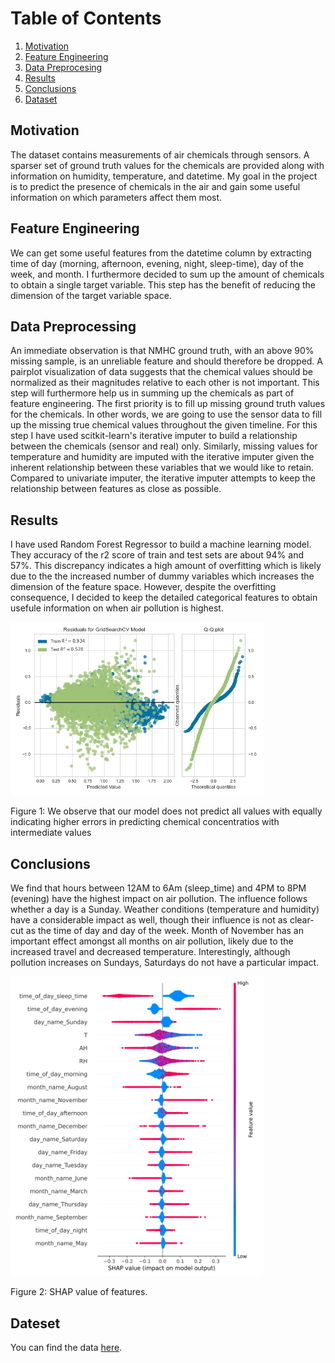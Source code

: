 # Table of Contents
1. [Motivation](#motivation)
2. [Feature Engineering](#feature_engineering)
3. [Data Preprocesing](#data_preprocessing)
4. [Results](#results)
5. [Conclusions](#conclusions)
6. [Dataset](#dataset)

## Motivation <a name="motivation"></a>
The dataset contains measurements of air chemicals through sensors. A sparser set of ground truth
values for the chemicals are provided along with information on humidity, temperature, and datetime.
My goal in the project is to predict the presence of chemicals in the air and gain some useful information on
which parameters affect them most.
  
## Feature Engineering <a name="feature_engineering"></a>
We can get some useful features from the datetime column by extracting time of day (morning, afternoon, evening, 
night, sleep-time), day of the week, and month. I furthermore decided to sum up the amount of chemicals to obtain
a single target variable. This step has the benefit of reducing the dimension of the target variable space.  

## Data Preprocessing <a name="data_preprocessing"></a>
An immediate observation is that NMHC ground truth, with an above 90% missing sample, is an unreliable feature and should therefore be dropped.
A pairplot visualization of data suggests that the chemical values should be normalized as their magnitudes relative to each other is not important.
This step will furthermore help us in summing up the chemicals as part of feature engineering.
The first priority is to fill up missing ground truth values for the chemicals. In other words, 
we are going to use the sensor data to fill up the missing true chemical values throughout the given timeline.
For this step I have used scitkit-learn's iterative imputer to build a relationship between the chemicals (sensor and real) only. Similarly, missing
values for temperature and humidity are imputed with the iterative imputer given the inherent relationship between these variables that we 
would like to retain. Compared to univariate imputer, the iterative imputer attempts to keep the relationship between features 
as close as possible.

## Results <a name="results"></a>
I have used Random Forest Regressor to build a machine learning model. They accuracy of the r2 score of train and test
sets are about 94% and 57%. This discrepancy indicates a high amount of overfitting which is likely due to the
the increased number of dummy variables which increases the dimension of the feature space. However, despite the overfitting consequence,
I decided to keep the detailed categorical features to obtain usefule information on when air pollution is highest. 


<img src="./plots/residual_analysis.png " width="80%"/>

Figure 1: We observe that our model does not predict all values with equally indicating higher errors in predicting chemical
concentratios with intermediate values
 
## Conclusions <a name="conclusions"></a>
We find that hours between 12AM to 6Am (sleep_time) and 4PM to 8PM (evening) have the highest impact on air pollution.
The influence follows whether a day is a Sunday. Weather conditions (temperature and humidity) have a considerable
impact as well, though their influence is not as clear-cut as the time of day and day of the week.  Month of November
has an important effect amongst all months on air pollution, likely due to the increased travel and decreased 
temperature. Interestingly, although pollution increases on Sundays, Saturdays do not have a particular impact.

<img src="./plots/shap.png " width="80%"/>

Figure 2: SHAP value of features. 

## Dateset <a name="dataset"></a>
You can find the data [here](https://archive.ics.uci.edu/ml/datasets/Air+Quality).